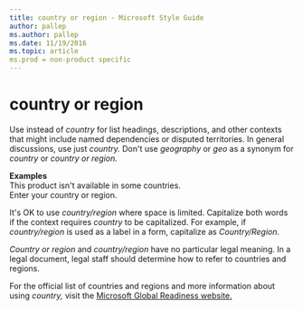 ```yaml
---
title: country or region - Microsoft Style Guide
author: pallep
ms.author: pallep
ms.date: 11/19/2016
ms.topic: article
ms.prod = non-product specific
---
```


# country or region

Use instead of *country*
for list headings, descriptions, and other contexts that might include
named dependencies or disputed territories. In general discussions, use
just *country.* Don't use *geography* or *geo* as a synonym for *country* or *country or region.*

**Examples**  
This product isn't available in some countries.  
Enter your country or region.

It's OK to use *country/region* where space is limited. Capitalize both words if the context requires *country* to be capitalized. For example, if *country/region* is used as a label in a form, capitalize as *Country/Region.*

*Country or region* and *country/region* have no particular legal meaning. In a legal document, legal staff should determine how to refer to countries and regions. 

For the official list of countries and regions and more information about using *country,* visit the [Microsoft Global Readiness website](https://microsoft.sharepoint.com/teams/celaGlobalReadiness/KBLibrary/1000.docx?web=1 "Global Readiness Knowledge Base")[.](https://globalready.azurewebsites.net/KBArticle/ViewHtmlPage/1 "Global Readiness Knowledge Base")
